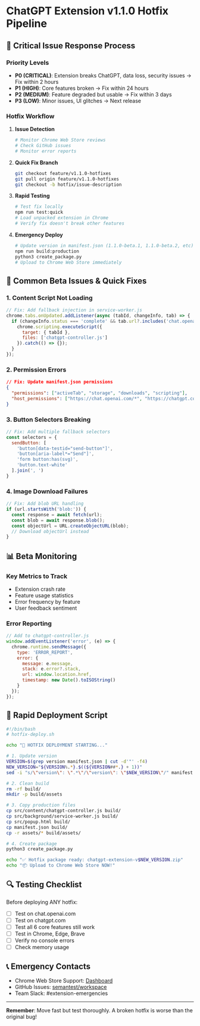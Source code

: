 # ChatGPT Extension v1.1.0 Hotfix Pipeline

## 🚨 Critical Issue Response Process

### Priority Levels
- **P0 (CRITICAL)**: Extension breaks ChatGPT, data loss, security issues → Fix within 2 hours
- **P1 (HIGH)**: Core features broken → Fix within 24 hours  
- **P2 (MEDIUM)**: Feature degraded but usable → Fix within 3 days
- **P3 (LOW)**: Minor issues, UI glitches → Next release

### Hotfix Workflow

1. **Issue Detection**
   ```bash
   # Monitor Chrome Web Store reviews
   # Check GitHub issues
   # Monitor error reports
   ```

2. **Quick Fix Branch**
   ```bash
   git checkout feature/v1.1.0-hotfixes
   git pull origin feature/v1.1.0-hotfixes
   git checkout -b hotfix/issue-description
   ```

3. **Rapid Testing**
   ```bash
   # Test fix locally
   npm run test:quick
   # Load unpacked extension in Chrome
   # Verify fix doesn't break other features
   ```

4. **Emergency Deploy**
   ```bash
   # Update version in manifest.json (1.1.0-beta.1, 1.1.0-beta.2, etc)
   npm run build:production
   python3 create_package.py
   # Upload to Chrome Web Store immediately
   ```

## 🔧 Common Beta Issues & Quick Fixes

### 1. Content Script Not Loading
```javascript
// Fix: Add fallback injection in service-worker.js
chrome.tabs.onUpdated.addListener(async (tabId, changeInfo, tab) => {
  if (changeInfo.status === 'complete' && tab.url?.includes('chat.openai.com')) {
    chrome.scripting.executeScript({
      target: { tabId },
      files: ['chatgpt-controller.js']
    }).catch(() => {});
  }
});
```

### 2. Permission Errors
```json
// Fix: Update manifest.json permissions
{
  "permissions": ["activeTab", "storage", "downloads", "scripting"],
  "host_permissions": ["https://chat.openai.com/*", "https://chatgpt.com/*"]
}
```

### 3. Button Selectors Breaking
```javascript
// Fix: Add multiple fallback selectors
const selectors = {
  sendButton: [
    'button[data-testid="send-button"]',
    'button[aria-label*="Send"]',
    'form button:has(svg)',
    'button.text-white'
  ].join(', ')
}
```

### 4. Image Download Failures
```javascript
// Fix: Add blob URL handling
if (url.startsWith('blob:')) {
  const response = await fetch(url);
  const blob = await response.blob();
  const objectUrl = URL.createObjectURL(blob);
  // Download objectUrl instead
}
```

## 📊 Beta Monitoring

### Key Metrics to Track
- Extension crash rate
- Feature usage statistics  
- Error frequency by feature
- User feedback sentiment

### Error Reporting
```javascript
// Add to chatgpt-controller.js
window.addEventListener('error', (e) => {
  chrome.runtime.sendMessage({
    type: 'ERROR_REPORT',
    error: {
      message: e.message,
      stack: e.error?.stack,
      url: window.location.href,
      timestamp: new Date().toISOString()
    }
  });
});
```

## 🚀 Rapid Deployment Script

```bash
#!/bin/bash
# hotfix-deploy.sh

echo "🚨 HOTFIX DEPLOYMENT STARTING..."

# 1. Update version
VERSION=$(grep version manifest.json | cut -d'"' -f4)
NEW_VERSION="${VERSION%.*}.$((${VERSION##*.} + 1))"
sed -i "s/\"version\": \".*\"/\"version\": \"$NEW_VERSION\"/" manifest.json

# 2. Clean build
rm -rf build/
mkdir -p build/assets

# 3. Copy production files
cp src/content/chatgpt-controller.js build/
cp src/background/service-worker.js build/
cp src/popup.html build/
cp manifest.json build/
cp -r assets/* build/assets/

# 4. Create package
python3 create_package.py

echo "✅ Hotfix package ready: chatgpt-extension-v$NEW_VERSION.zip"
echo "📦 Upload to Chrome Web Store NOW!"
```

## 🔍 Testing Checklist

Before deploying ANY hotfix:
- [ ] Test on chat.openai.com
- [ ] Test on chatgpt.com  
- [ ] Test all 6 core features still work
- [ ] Test in Chrome, Edge, Brave
- [ ] Verify no console errors
- [ ] Check memory usage

## 📞 Emergency Contacts

- Chrome Web Store Support: [Dashboard](https://chrome.google.com/webstore/devconsole)
- GitHub Issues: [semantest/workspace](https://github.com/semantest/workspace/issues)
- Team Slack: #extension-emergencies

---

**Remember**: Move fast but test thoroughly. A broken hotfix is worse than the original bug!